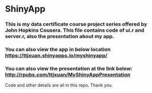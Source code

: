 # ShinyApp

### This is my data certificate course project series offered by John Hopkins Cousera. This file contains code of ui.r and server.r, also the presentation about my app.

### You can also view the app in below location https://ttjxuan.shinyapps.io/myshinyapp/
### You can also view the presentation at the link below: http://rpubs.com/ttjxuan/MyShinyAppPresentation

Code and other details are all in this repo. Thank you.
